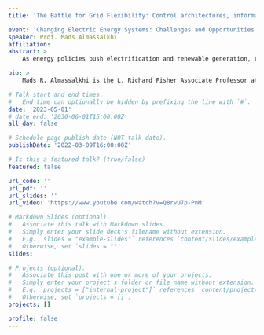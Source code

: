 ```yaml
---
title: 'The Battle for Grid Flexibility: Control architectures, information gaps, and grid optimization'

event: 'Changing Electric Energy Systems: Challenges and Opportunities'
speaker: Prof. Mads Almassalkhi
affiliation:
abstract: >
    As energy policies push electrification and renewable generation, responsive behind-the-meter DERs, such as smart thermostats, heat-pumps, EV chargers, and residential batteries, are being lifted into the ether to become part of 3rd-party aggregator platforms that can supply wholesale energy market services (as virtual power plants or VPPs) or utility services (as a retail VPP). The services are delivered by coordinating the response of DERs in (near) real-time based on changing market/grid/emission reference (power) signals (i.e., feedback). This talk will discuss different control architectures for DER coordination and the role of what is measured/estimated to enable closed-loop feedback control. In addition, as electrification efforts scale up, large-scale actuation of DERs can impact local distribution feeders, which begs the question of who is in charge of distribution grid reliability, if utilities cannot control the DERs and aggregators cannot observe the grid? The talk will discuss this asymmetry of information and propose a dynamic hosting-capacity mechanism through which utilities and aggregators can co-exist without one becoming the other or sacrificing grid reliability. Lastly, I will share some new directions from incoming projects.

bio: >
    Mads R. Almassalkhi is the L. Richard Fisher Associate Professor at the University of Vermont and holds a joint appointment at PNNL as Chief Scientist. His research interests lie at the intersection of power systems, mathematical optimization, and control systems and focus on developing efficient algorithms that improve responsiveness of energy and power systems. He was the Otto Mønsted Visiting Professor at Denmark’s Technical University (DTU) in 2021-2022 and his work has been recognized with a recent NSF CAREER award in 2021. In 2016, Mads co-founded clean-tech startup Packetized Energy, which was recently acquired by the largest demand-response provider in the U.S.  Prior to joining the University of Vermont, he was lead systems engineer at energy startup company Root3 Technologies in Chicago, IL. Before that, he received his PhD from the University of Michigan in Electrical Engineering (EE): Systems in 2013 and a dual major in Electrical Engineering and Applied Mathematics at the University of Cincinnati in Ohio in 2008. He currently serves as the Chair of the IEEE CSS Technical Committee on Smart Grids. When he is not working on solving energy riddles or teaching, he spends his time with his amazing wife and their three wonderful children.

# Talk start and end times.
#   End time can optionally be hidden by prefixing the line with `#`.
date: '2023-05-01'
# date_end: '2030-06-01T15:00:00Z'
all_day: false

# Schedule page publish date (NOT talk date).
publishDate: '2022-03-09T16:00:00Z'

# Is this a featured talk? (true/false)
featured: false

url_code: ''
url_pdf: ''
url_slides: ''
url_video: 'https://www.youtube.com/watch?v=Q8rvU7p-PnM'

# Markdown Slides (optional).
#   Associate this talk with Markdown slides.
#   Simply enter your slide deck's filename without extension.
#   E.g. `slides = "example-slides"` references `content/slides/example-slides.md`.
#   Otherwise, set `slides = ""`.
slides:

# Projects (optional).
#   Associate this post with one or more of your projects.
#   Simply enter your project's folder or file name without extension.
#   E.g. `projects = ["internal-project"]` references `content/project/deep-learning/index.md`.
#   Otherwise, set `projects = []`.
projects: []

profile: false
---
```

<!--
{{< youtube DaM1ltz8b58 >}} -->

<br>
